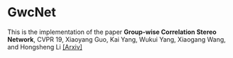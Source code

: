 # GwcNet
This is the implementation of the paper **Group-wise Correlation Stereo Network**, CVPR 19, Xiaoyang Guo, Kai Yang, Wukui Yang, Xiaogang Wang, and Hongsheng Li
[\[Arxiv\]](https://arxiv.org/)
